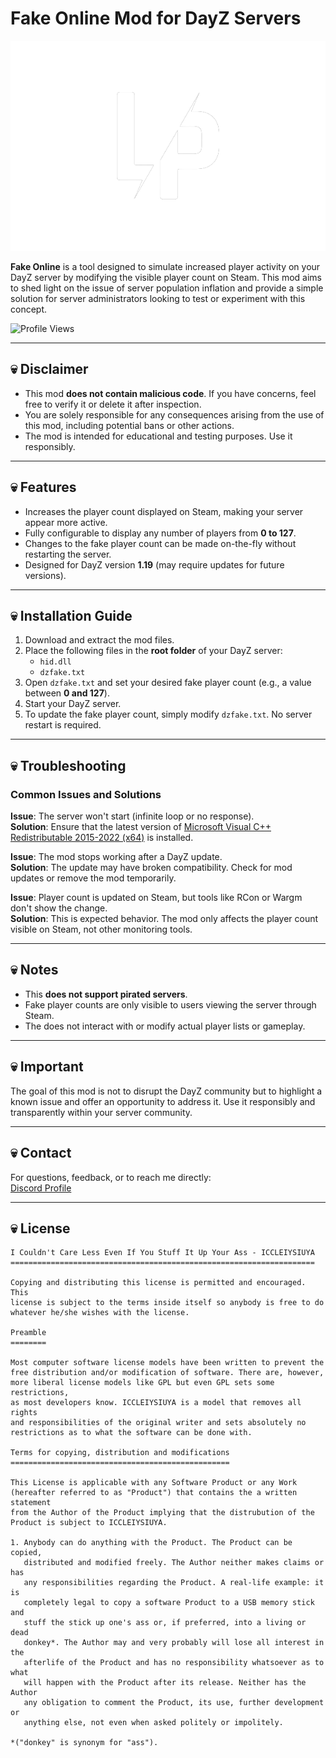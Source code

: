 
# Fake Online Mod for DayZ Servers

![Logo](LP.png)

**Fake Online** is a tool designed to simulate increased player activity on your DayZ server by modifying the visible player count on Steam. This mod aims to shed light on the issue of server population inflation and provide a simple solution for server administrators looking to test or experiment with this concept.

![Profile Views](https://komarev.com/ghpvc/?username=LinuxPhantom)

---

## 💀 Disclaimer
- This mod **does not contain malicious code**. If you have concerns, feel free to verify it or delete it after inspection.
- You are solely responsible for any consequences arising from the use of this mod, including potential bans or other actions.
- The mod is intended for educational and testing purposes. Use it responsibly.

---

## 💀 Features
- Increases the player count displayed on Steam, making your server appear more active.
- Fully configurable to display any number of players from **0 to 127**.
- Changes to the fake player count can be made on-the-fly without restarting the server.
- Designed for DayZ version **1.19** (may require updates for future versions).

---

## 💀 Installation Guide
1. Download and extract the mod files.
2. Place the following files in the **root folder** of your DayZ server:
   - `hid.dll`
   - `dzfake.txt`
3. Open `dzfake.txt` and set your desired fake player count (e.g., a value between **0 and 127**).
4. Start your DayZ server.
5. To update the fake player count, simply modify `dzfake.txt`. No server restart is required.

---

## 💀️ Troubleshooting

### Common Issues and Solutions
**Issue**: The server won't start (infinite loop or no response).  
**Solution**: Ensure that the latest version of [Microsoft Visual C++ Redistributable 2015-2022 (x64)](https://aka.ms/vs/17/release/vc_redist.x64.exe) is installed.

**Issue**: The mod stops working after a DayZ update.  
**Solution**: The update may have broken compatibility. Check for mod updates or remove the mod temporarily.

**Issue**: Player count is updated on Steam, but tools like RCon or Wargm don't show the change.  
**Solution**: This is expected behavior. The mod only affects the player count visible on Steam, not other monitoring tools.

---

## 💀 Notes
- This **does not support pirated servers**.
- Fake player counts are only visible to users viewing the server through Steam.
- The does not interact with or modify actual player lists or gameplay.

---

## 💀 Important
The goal of this mod is not to disrupt the DayZ community but to highlight a known issue and offer an opportunity to address it. Use it responsibly and transparently within your server community.

---

## 💀 Contact
For questions, feedback, or to reach me directly:  
[Discord Profile](https://discordapp.com/users/907283934189084682)

---

## 💀 License

```
I Couldn't Care Less Even If You Stuff It Up Your Ass - ICCLEIYSIUYA
====================================================================

Copying and distributing this license is permitted and encouraged. This
license is subject to the terms inside itself so anybody is free to do 
whatever he/she wishes with the license.

Preamble
========

Most computer software license models have been written to prevent the
free distribution and/or modification of software. There are, however,
more liberal license models like GPL but even GPL sets some restrictions,
as most developers know. ICCLEIYSIUYA is a model that removes all rights
and responsibilities of the original writer and sets absolutely no
restrictions as to what the software can be done with.

Terms for copying, distribution and modifications
=================================================

This License is applicable with any Software Product or any Work
(hereafter referred to as "Product") that contains the a written statement
from the Author of the Product implying that the distrubution of the
Product is subject to ICCLEIYSIUYA.

1. Anybody can do anything with the Product. The Product can be copied,
   distributed and modified freely. The Author neither makes claims or has
   any responsibilities regarding the Product. A real-life example: it is
   completely legal to copy a software Product to a USB memory stick and 
   stuff the stick up one's ass or, if preferred, into a living or dead 
   donkey*. The Author may and very probably will lose all interest in the 
   afterlife of the Product and has no responsibility whatsoever as to what
   will happen with the Product after its release. Neither has the Author 
   any obligation to comment the Product, its use, further development or
   anything else, not even when asked politely or impolitely.

*("donkey" is synonym for "ass").
```
